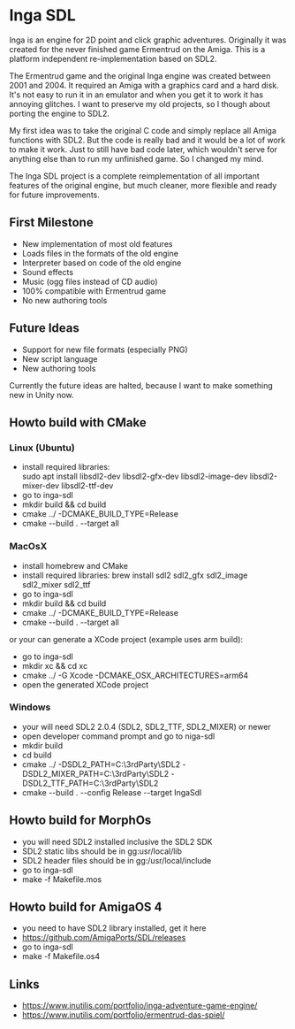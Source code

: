 # Inga SDL

Inga is an engine for 2D point and click graphic adventures. Originally it was created for the never finished game Ermentrud on the Amiga. This is a platform independent re-implementation based on SDL2.

The Ermentrud game and the original Inga engine was created between 2001 and 2004. It required an Amiga with a graphics card and a hard disk. It's not easy to run it in an emulator and when you get it to work it has annoying glitches. I want to preserve my old projects, so I though about porting the engine to SDL2.

My first idea was to take the original C code and simply replace all Amiga functions with SDL2. But the code is really bad and it would be a lot of work to make it work. Just to still have bad code later, which wouldn't serve for anything else than to run my unfinished game. So I changed my mind.

The Inga SDL project is a complete reimplementation of all important features of the original engine, but much cleaner, more flexible and ready for future improvements.

## First Milestone

- New implementation of most old features
- Loads files in the formats of the old engine
- Interpreter based on code of the old engine
- Sound effects
- Music (ogg files instead of CD audio)
- 100% compatible with Ermentrud game
- No new authoring tools

## Future Ideas

- Support for new file formats (especially PNG)
- New script language
- New authoring tools

Currently the future ideas are halted, because I want to make something new in Unity now.

## Howto build with CMake

### Linux (Ubuntu)
- install required libraries:  
  sudo apt install libsdl2-dev libsdl2-gfx-dev libsdl2-image-dev libsdl2-mixer-dev libsdl2-ttf-dev
- go to inga-sdl
- mkdir build && cd build
- cmake ../ -DCMAKE_BUILD_TYPE=Release
- cmake --build . --target all

### MacOsX
- install homebrew and CMake
- install required libraries:
  brew install sdl2 sdl2_gfx sdl2_image sdl2_mixer sdl2_ttf
- go to inga-sdl
- mkdir build && cd build
- cmake ../ -DCMAKE_BUILD_TYPE=Release
- cmake --build . --target all  
  
or your can generate a XCode project (example uses arm build):
- go to inga-sdl
- mkdir xc && cd xc
- cmake ../ -G Xcode -DCMAKE_OSX_ARCHITECTURES=arm64
- open the generated XCode project

### Windows
- your will need SDL2 2.0.4 (SDL2, SDL2_TTF, SDL2_MIXER) or newer
- open developer command prompt and go to niga-sdl
- mkdir build
- cd build
- cmake ../ -DSDL2_PATH=C:\3rdParty\SDL2 -DSDL2_MIXER_PATH=C:\3rdParty\SDL2 -DSDL2_TTF_PATH=C:\3rdParty\SDL2
- cmake --build . --config Release --target IngaSdl

## Howto build for MorphOs
- you will need SDL2 installed inclusive the SDL2 SDK
- SDL2 static libs should be in gg:usr/local/lib
- SDL2 header files should be in gg:/usr/local/include
- go to inga-sdl
- make -f Makefile.mos

## Howto build for AmigaOS 4
- you need to have SDL2 library installed, get it here
- https://github.com/AmigaPorts/SDL/releases
- go to inga-sdl
- make -f Makefile.os4

## Links

- https://www.inutilis.com/portfolio/inga-adventure-game-engine/
- https://www.inutilis.com/portfolio/ermentrud-das-spiel/
